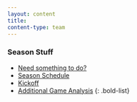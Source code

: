 ```yaml
---
layout: content
title: 
content-type: team
---
```


### Season Stuff

* [Need something to do?](todo)
* [Season Schedule](schedule)
* [Kickoff](kickoff-game-analysis)
* [Additional Game Analysis](additional-game-analysis)
{: .bold-list}
